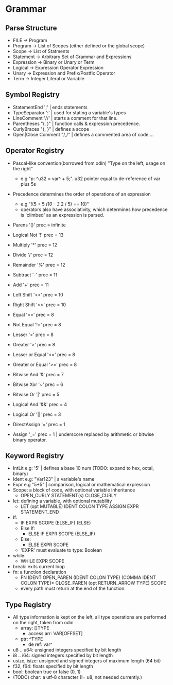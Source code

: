 # Grammar

## Parse Structure

- FILE -> Program
- Program -> List of Scopes (either defined or the global scope)
- Scope -> List of Statments
- Statement -> Arbitrary Set of Grammar and Expressions
- Expression -> Binary or Unary or Term
- Logical -> Expression Operator Expression
- Unary -> Expression and Prefix/Postfix Operator
- Term -> Integer Literal or Variable

## Symbol Registry

- StatementEnd ';' | ends statements
- TypeSeparator ':' | used for stating a variable's types
- LineComment '//' | starts a comment for that line.
- Parentheses "(, )" | function calls & expression precedence.
- CurlyBraces "{, }" | defines a scope
- Open|Close Comment "/*,*/" | defines a commented area of code....

## Operator Registry

- Pascal-like convention(borrowed from odin) "Type on the left, usage on the right"
  - e.g "p: ^u32 = var^ + 5;". u32 pointer equal to de-reference of var plus 5s
- Precedence determines the order of operations of an expression
  - e.g "!(5 + 5 *(10 - 3* 2 / 5) == 10)"
  - operators also have associativity, which determines how precedence is 'climbed' as an expression is parsed.

- Parens           '()' prec = infinite
- Logical Not      '!'  prec = 13
- Multiply         '*'  prec = 12
- Divide           '/'  prec = 12
- Remainder        '%'  prec = 12
- Subtract         '-'  prec = 11
- Add              '+'  prec = 11
- Left Shift       '<<' prec = 10
- Right Shift      '>>' prec = 10
- Equal            '==' prec = 8
- Not Equal        '!=' prec = 8
- Lesser           '<'  prec = 8
- Greater          '>'  prec = 8
- Lesser or Equal  '<=' prec = 8
- Greater or Equal '>=' prec = 8
- Bitwise And      '&'  prec = 7
- Bitwise Xor      '~'  prec = 6
- Bitwise Or       '|'  prec = 5
- Logical And      '&&' prec = 4
- Logical Or       '||' prec = 3
- DirectAssign     '='  prec = 1
- Assign           '_=' prec = 1 | underscore replaced by arithmetic or bitwise binary operator.  
</pre>

## Keyword Registry

- IntLit e.g: '5' | defines a base 10 num (TODO: expand to hex, octal, binary)
- Ident e.g: "Var123" | a variable's name
- Expr e.g "5+5" | comparison, logical or mathematical expression
- Scope: a block of code, with optional variable inheritance
  - OPEN_CURLY STATEMENT(s) CLOSE_CURLY
- let: defining a variable, with optional mutability
  - LET (opt MUTABLE) IDENT COLON TYPE ASSIGN EXPR STATEMENT_END
- If:
  - IF EXPR SCOPE (ELSE_IF) (ELSE)
  - Else If:
    - ELSE IF EXPR SCOPE (ELSE_IF)
  - Else:
    - ELSE EXPR SCOPE
  - 'EXPR' must evaluate to type: Boolean
- while:
  - WHILE EXPR SCOPE
- break: exits current loop
- fn: a function declaration
  - FN IDENT OPEN_PAREN (IDENT COLON TYPE) (COMMA IDENT COLON TYPE)* CLOSE_PAREN (opt RETURN_ARROW TYPE) SCOPE
  - every path must return at the end of the function.

## Type Registry

- All type information is kept on the left, all type operations are performed on the right, taken from odin
  - array: []TYPE
    - access arr: VAR[OFFSET]
  - ptr: ^TYPE
    - de ref: var^
- u8 .. u64: unsigned integers specified by bit length
- i8 .. i64: signed integers specified by bit length
- usize, isize: unsigned and signed integers of maximum length (64 bit)
- f32, f64: floats specified by bit length
- bool: boolean true or false (0, 1)
- (TODO) char: a utf-8 character (!= u8, not needed currently.)

